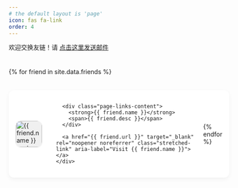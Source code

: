 ```yaml
---
# the default layout is 'page'
icon: fas fa-link
order: 4
---
```

欢迎交换友链！请 <a href="mailto:wangcy0205@gmail.com?subject=友链交换请求&body=%0D%0A%0D%0A我的网站信息如下：%0D%0A%0D%0A- 网站名称：%0D%0A- 网站地址：%0D%0A- 头像URL：%0D%0A- 网站描述：%0D%0A%0D%0A">点击这里发送邮件</a> 
<style>
  /* * 网格布局容器
   * 在不同屏幕宽度下自动调整每行的卡片数量
   */
  .page-links {
    display: grid;
    grid-template-columns: repeat(auto-fill, minmax(280px, 1fr));
    gap: 20px;
    padding: 10px 0;
    /* --- 优化 1: 合并渐显动画的初始状态 --- */
    visibility: hidden;
    opacity: 0;
    transition: opacity 0.5s ease;
  }

  /* 当容器获得 .loaded 类时，它会变得可见 */
  .page-links.loaded {
    visibility: visible;
    opacity: 1;
  }

  /* * 卡片项容器 (.page-links-item)
   * 负责卡片的背景、阴影、圆角和内部元素的 flex 布局
   * 使用 position: relative 来配合内部的“幽灵”链接
   */
  .page-links-item {
    position: relative;
    display: flex;
    align-items: center;
    padding: 16px;
    border-radius: 12px;
    background-color: var(--card-bg, #fff);
    box-shadow: 0 4px 10px rgba(0, 0, 0, 0.05);
    transition: transform 0.3s ease, box-shadow 0.3s ease;
    gap: 16px;
  }

  .page-links-item:hover {
    transform: translateY(-5px);
    box-shadow: 0 10px 24px rgba(0, 0, 0, 0.1);
  }

  /* * 头像相框 (.page-links-avatar-frame)
   * 负责创建头像的边框、形状和悬浮效果
   */
  .page-links-avatar-frame {
    display: flex;
    justify-content: center;
    align-items: center;
    width: 60px;
    height: 60px;
    flex-shrink: 0;
    background-color: var(--card-bg-secondary, #f0f0f0);
    border-radius: 12px;
    box-shadow: 0 1px 3px rgba(0,0,0,0.08);
    transition: transform 0.3s ease;
    overflow: hidden; /* --- 优化 2: 移除调试时的注释 --- */
  }
  
  .page-links-item:hover .page-links-avatar-frame {
    transform: scale(1.1);
  }

  /* * 头像图片 (.page-links-img)
   * 负责填充相框，并保持自身比例
   */
  .page-links-avatar-frame .page-links-img {
    width: 100%;
    height: 100%;
    object-fit: cover;
    /* --- 优化 3 (可选): 统一圆角 --- */
    border-radius: 12px; 
  }

  /* * 文字内容区域 */
  .page-links-content {
    display: flex;
    flex-direction: column;
    overflow: hidden;
  }

  /* 友链名称 */
  .page-links-content strong {
    font-size: 16px;
    font-weight: 600;
    margin: 0 0 6px 0;
    white-space: nowrap;
    overflow: hidden;
    text-overflow: ellipsis;
    color: var(--text-color, #333);
  }

  /* 友链描述 */
  .page-links-content span {
    font-size: 14px;
    white-space: nowrap;
    overflow: hidden;
    text-overflow: ellipsis;
    color: var(--text-muted-color, #666);
  }
  
  /* * “幽灵”链接 (Stretched Link)
   * 创建一个透明的可点击层，覆盖整个卡片
   */
  .page-links-item .stretched-link::after {
    content: "";
    position: absolute;
    top: 0;
    right: 0;
    bottom: 0;
    left: 0;
    z-index: 1;
    pointer-events: auto;
    /* --- 优化 4: 使用更简洁的透明写法 --- */
    background-color: transparent;
  }
</style>

<div class="page-links">
  
  {% for friend in site.data.friends %}
    <div class="page-links-item">
      <div class="page-links-avatar-frame">
        <img class="page-links-img" src="{{ friend.avatar_url }}" alt="{{ friend.name }} avatar">
      </div>
      
      <div class="page-links-content">
        <strong>{{ friend.name }}</strong>
        <span>{{ friend.desc }}</span>
      </div>
      
      <a href="{{ friend.url }}" target="_blank" rel="noopener noreferrer" class="stretched-link" aria-label="Visit {{ friend.name }}"></a>
    </div>
  {% endfor %}

</div>


<script>
  // 等待页面的基本结构（DOM）加载完毕后执行
  document.addEventListener('DOMContentLoaded', function() {
    // 找到我们的友链容器
    const linksContainer = document.querySelector('.page-links');
    
    // 如果找到了这个容器
    if (linksContainer) {
      // 就在0.1秒后给它添加 'loaded' 类
      // 这个微小的延迟是为了确保所有样式都能应用上
      setTimeout(function() {
        linksContainer.classList.add('loaded');
      }, 100);
    }
  });
</script>

<noscript>
  <style>
    .page-links {
      visibility: visible;
      opacity: 1;
    }
  </style>
</noscript>
